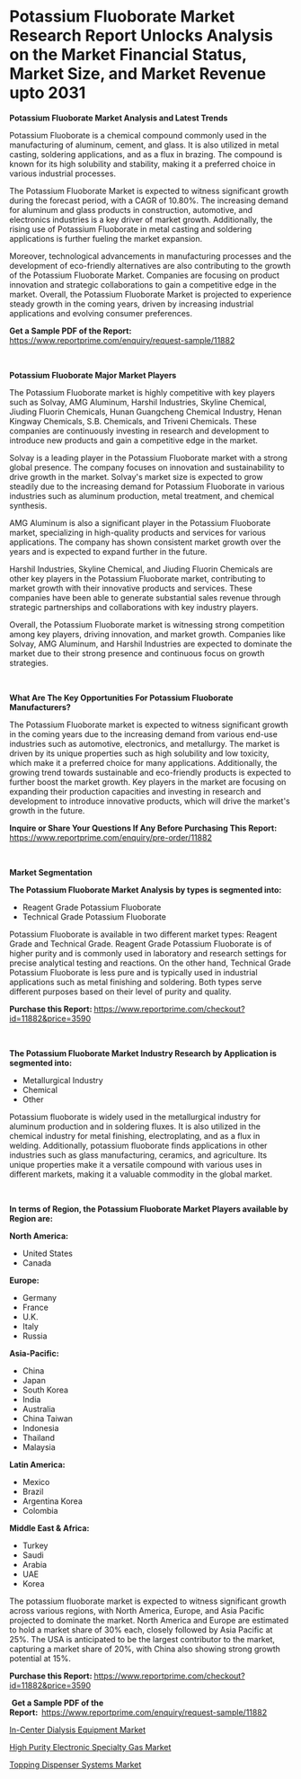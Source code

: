 <p><h1>Potassium Fluoborate Market Research Report Unlocks Analysis on the Market Financial Status, Market Size, and Market Revenue upto 2031</h1></p><p><strong>Potassium Fluoborate Market Analysis and Latest Trends</strong></p>
<p><p>Potassium Fluoborate is a chemical compound commonly used in the manufacturing of aluminum, cement, and glass. It is also utilized in metal casting, soldering applications, and as a flux in brazing. The compound is known for its high solubility and stability, making it a preferred choice in various industrial processes.</p><p>The Potassium Fluoborate Market is expected to witness significant growth during the forecast period, with a CAGR of 10.80%. The increasing demand for aluminum and glass products in construction, automotive, and electronics industries is a key driver of market growth. Additionally, the rising use of Potassium Fluoborate in metal casting and soldering applications is further fueling the market expansion.</p><p>Moreover, technological advancements in manufacturing processes and the development of eco-friendly alternatives are also contributing to the growth of the Potassium Fluoborate Market. Companies are focusing on product innovation and strategic collaborations to gain a competitive edge in the market. Overall, the Potassium Fluoborate Market is projected to experience steady growth in the coming years, driven by increasing industrial applications and evolving consumer preferences.</p></p>
<p><strong>Get a Sample PDF of the Report:&nbsp;</strong> <a href="https://www.reportprime.com/enquiry/request-sample/11882">https://www.reportprime.com/enquiry/request-sample/11882</a></p>
<p>&nbsp;</p>
<p><strong>Potassium Fluoborate Major Market Players</strong></p>
<p><p>The Potassium Fluoborate market is highly competitive with key players such as Solvay, AMG Aluminum, Harshil Industries, Skyline Chemical, Jiuding Fluorin Chemicals, Hunan Guangcheng Chemical Industry, Henan Kingway Chemicals, S.B. Chemicals, and Triveni Chemicals. These companies are continuously investing in research and development to introduce new products and gain a competitive edge in the market.</p><p>Solvay is a leading player in the Potassium Fluoborate market with a strong global presence. The company focuses on innovation and sustainability to drive growth in the market. Solvay's market size is expected to grow steadily due to the increasing demand for Potassium Fluoborate in various industries such as aluminum production, metal treatment, and chemical synthesis.</p><p>AMG Aluminum is also a significant player in the Potassium Fluoborate market, specializing in high-quality products and services for various applications. The company has shown consistent market growth over the years and is expected to expand further in the future.</p><p>Harshil Industries, Skyline Chemical, and Jiuding Fluorin Chemicals are other key players in the Potassium Fluoborate market, contributing to market growth with their innovative products and services. These companies have been able to generate substantial sales revenue through strategic partnerships and collaborations with key industry players.</p><p>Overall, the Potassium Fluoborate market is witnessing strong competition among key players, driving innovation, and market growth. Companies like Solvay, AMG Aluminum, and Harshil Industries are expected to dominate the market due to their strong presence and continuous focus on growth strategies.</p></p>
<p>&nbsp;</p>
<p><strong>What Are The Key Opportunities For Potassium Fluoborate Manufacturers?</strong></p>
<p><p>The Potassium Fluoborate market is expected to witness significant growth in the coming years due to the increasing demand from various end-use industries such as automotive, electronics, and metallurgy. The market is driven by its unique properties such as high solubility and low toxicity, which make it a preferred choice for many applications. Additionally, the growing trend towards sustainable and eco-friendly products is expected to further boost the market growth. Key players in the market are focusing on expanding their production capacities and investing in research and development to introduce innovative products, which will drive the market's growth in the future.</p></p>
<p><strong>Inquire or Share Your Questions If Any Before Purchasing This Report:</strong> <a href="https://www.reportprime.com/enquiry/pre-order/11882">https://www.reportprime.com/enquiry/pre-order/11882</a></p>
<p>&nbsp;</p>
<p><strong>Market Segmentation</strong></p>
<p><strong>The Potassium Fluoborate Market Analysis by types is segmented into:</strong></p>
<p><ul><li>Reagent Grade Potassium Fluoborate</li><li>Technical Grade Potassium Fluoborate</li></ul></p>
<p><p>Potassium Fluoborate is available in two different market types: Reagent Grade and Technical Grade. Reagent Grade Potassium Fluoborate is of higher purity and is commonly used in laboratory and research settings for precise analytical testing and reactions. On the other hand, Technical Grade Potassium Fluoborate is less pure and is typically used in industrial applications such as metal finishing and soldering. Both types serve different purposes based on their level of purity and quality.</p></p>
<p><strong>Purchase this Report:&nbsp;</strong><a href="https://www.reportprime.com/checkout?id=11882&price=3590">https://www.reportprime.com/checkout?id=11882&price=3590</a></p>
<p>&nbsp;</p>
<p><strong>The Potassium Fluoborate Market Industry Research by Application is segmented into:</strong></p>
<p><ul><li>Metallurgical Industry</li><li>Chemical</li><li>Other</li></ul></p>
<p><p>Potassium fluoborate is widely used in the metallurgical industry for aluminum production and in soldering fluxes. It is also utilized in the chemical industry for metal finishing, electroplating, and as a flux in welding. Additionally, potassium fluoborate finds applications in other industries such as glass manufacturing, ceramics, and agriculture. Its unique properties make it a versatile compound with various uses in different markets, making it a valuable commodity in the global market.</p></p>
<p>&nbsp;</p>
<p><strong>In terms of Region, the Potassium Fluoborate Market Players available by Region are:</strong></p>
<p>
    <p> <strong> North America: </strong>
        <ul>
            <li>United States</li>
            <li>Canada</li>
        </ul>
        </p> 
    <p> <strong> Europe: </strong>
        <ul>
            <li>Germany</li>
            <li>France</li>
            <li>U.K.</li>
            <li>Italy</li>
            <li>Russia</li>
        </ul>
        </p> 
    <p> <strong> Asia-Pacific: </strong>
        <ul>
            <li>China</li>
            <li>Japan</li>
            <li>South Korea</li>
            <li>India</li>
            <li>Australia</li>
            <li>China Taiwan</li>
            <li>Indonesia</li>
            <li>Thailand</li>
            <li>Malaysia</li>
        </ul>
        </p> 
    <p> <strong> Latin America: </strong>
        <ul>
            <li>Mexico</li>
            <li>Brazil</li>
            <li>Argentina Korea</li>
            <li>Colombia</li>
        </ul>
        </p> 
    <p> <strong> Middle East & Africa: </strong>
        <ul>
            <li>Turkey</li>
            <li>Saudi</li>
            <li>Arabia</li>
            <li>UAE</li>
            <li>Korea</li>
        </ul>
    </p>
    </p>
<p><p>The potassium fluoborate market is expected to witness significant growth across various regions, with North America, Europe, and Asia Pacific projected to dominate the market. North America and Europe are estimated to hold a market share of 30% each, closely followed by Asia Pacific at 25%. The USA is anticipated to be the largest contributor to the market, capturing a market share of 20%, with China also showing strong growth potential at 15%.</p></p>
<p><strong>Purchase this Report: </strong><a href="https://www.reportprime.com/checkout?id=11882&price=3590">https://www.reportprime.com/checkout?id=11882&price=3590</a></p>
<p>&nbsp;<strong>Get a Sample PDF of the Report:&nbsp;&nbsp;</strong><a href="https://www.reportprime.com/enquiry/request-sample/11882">https://www.reportprime.com/enquiry/request-sample/11882</a></p>
<p><strong></strong></p>
<p><p><a href="https://view.publitas.com/reportprime-1/in-center-dialysis-equipment-market-size-market-trends-and-growth-outlook-forecasted-for-period-from-2023-to-2030/">In-Center Dialysis Equipment Market</a></p><p><a href="https://view.publitas.com/reportprime-1/high-purity-electronic-specialty-gas-market-offer-valuable-insights-into-market-size-market-share-market-trends-and-projections-spanning-from-2023-to-2030/">High Purity Electronic Specialty Gas Market</a></p><p><a href="https://view.publitas.com/reportprime-1/decoding-the-topping-dispenser-systems-market-a-deep-dive-into-the-latest-market-trends-market-segmentation-and-competitive-analysis/">Topping Dispenser Systems Market</a></p></p>